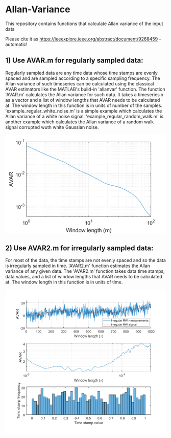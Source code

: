 # Allan-Variance
This repository contains functions that calculate Allan variance of the input data

Please cite it as https://ieeexplore.ieee.org/abstract/document/9268459 - automatic!


## 1) Use AVAR.m for regularly sampled data:
Regularly sampled data are any time data whose time stamps are evenly spaced and are sampled according to a specific sampling frequency. The Allan variance of such timeseries can be calculated using the classical AVAR estimators like the MATLAB's build-in 'allanvar' function. The function 'AVAR.m' calculates the Allan variance for such data. It takes a timeseries x as a vector and a list of window lengths that AVAR needs to be calculated at. The window length in this function is in units of number of the samples.
'example_regular_white_noise.m' is a simple example which calculates the Allan variance of a white noise signal.
'example_regular_random_walk.m' is another example which calculates the Allan variance of a random walk signal corrupted wuth white Gaussian noise.



![](regular_example.png)


## 2) Use AVAR2.m for irregularly sampled data:
For most of the data, the time stamps are not evenly spaced and so the data is irregularly sampled in time. 'AVAR2.m' function estimates the Allan variance of any given data. The 'AVAR2.m' function takes data time stamps, data values, and a list of window lengths that AVAR needs to be calculated at. The window length in this function is in units of time.

![](irregular_example.png)


